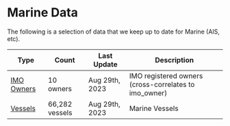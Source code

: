# Marine Data

The following is a selection of data that we keep up to date for Marine (AIS, etc).

|Type|Count|Last Update|Description|
|----|-----|-----------|-----------|
|[IMO Owners](imo_owners.csv)|10 owners|Aug 29th, 2023|IMO registered owners (cross-correlates to imo_owner)|
|[Vessels](vessels.csv)|66,282 vessels|Aug 29th, 2023|Marine Vessels|
